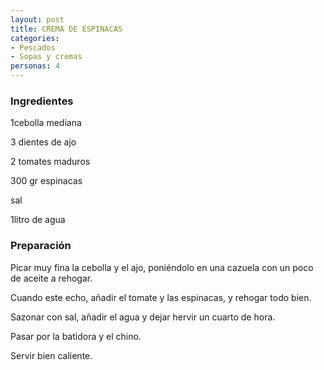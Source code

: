 ```yaml
---
layout: post
title: CREMA DE ESPINACAS
categories:
- Pescados
- Sopas y cremas
personas: 4 
---
```

<h3>Ingredientes</h3>
1cebolla mediana

3 dientes de ajo

2 tomates maduros

300 gr espinacas

sal

1litro de agua

<h3>Preparación</h3>
Picar muy fina la cebolla y el ajo, poniéndolo en una cazuela con un poco de aceite a rehogar.

Cuando este echo, añadir el tomate y las espinacas, y rehogar todo bien.

Sazonar con sal, añadir el agua y dejar hervir un cuarto de hora.

Pasar por la batidora y el chino.

Servir bien caliente.